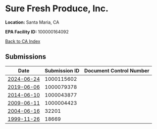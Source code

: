 # Sure Fresh Produce, Inc. 

**Location:** Santa Maria, CA

**EPA Facility ID:** 100000164092

[Back to CA Index](../../index.md)

## Submissions

| Date | Submission ID | Document Control Number |
|------|--------------|-------------------------|
| [2024-06-24](submissions/1000115602.md) | 1000115602 |  |
| [2019-06-06](submissions/1000079378.md) | 1000079378 |  |
| [2014-06-10](submissions/1000043877.md) | 1000043877 |  |
| [2009-06-11](submissions/1000004423.md) | 1000004423 |  |
| [2004-06-16](submissions/32201.md) | 32201 |  |
| [1999-11-26](submissions/18669.md) | 18669 |  |
